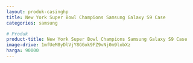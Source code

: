 ```yaml
---
layout: produk-casinghp
title: New York Super Bowl Champions Samsung Galaxy S9 Case
categories: samsung

# Produk
product-title: New York Super Bowl Champions Samsung Galaxy S9 Case
image-drive: 1mfUeM8yDlVjY8GGok9FZ9vNj0m9lobXz
harga: 90000
---
```

